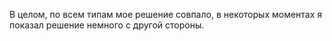 В целом, по всем типам мое решение совпало, в некоторых моментах я показал решение немного с другой стороны.

